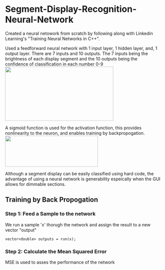 # Segment-Display-Recognition-Neural-Network
Created a neural netowork from scratch by following along with Linkedin Learning's "Training Neural Networks in C++".

Used a feedforward neural network with 1 input layer, 1 hidden layer, and, 1 output layer. There are 7 inputs and 10 outputs. The 7 inputs being the brightness of each display segment and the 10 outputs being the confidence of classification in each number 0-9
<img width= "350" height = "175" src= "https://user-images.githubusercontent.com/106715980/186539394-43368700-1a66-45b2-a283-70d367158202.png">


A sigmoid function is used for the activation function, this provides nonlinearity to the neuron, and enables training by backpropogation.
<img width= "300" height = "100" src= "https://user-images.githubusercontent.com/106715980/186538404-e0c7777e-f950-4bc7-acd0-39392a74d6be.png">


Although a segment display can be easily classified using hard code, the advantage of using a neural network is generability espeically when the GUI allows for dimmable sections.

## Training by Back Propogation

### Step 1: Feed a Sample to the network
We run a sample 'x' thorugh the network and assign the result to a new vector "output"

`vector<double> outputs = run(x);`

### Step 2: Calculate the Mean Squared Error
MSE is used to asses the performance of the network
